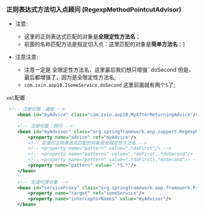 

### 正则表达式方法切入点顾问 (RegexpMethodPointcutAdvisor)


* 注意:
    * 这里的正则表达式匹配的对象是**全限定性方法名**；
    * 前面的名称匹配方法是指定切入点：这里匹配的对象是**简单方法名**；]
    

* 注意注意:

    * 注意一定是 全限定性方法名，这里最后我们想只增强``doSecond`但是，最后都增强了，因为是全限定性方法名;
    * `com.zxin.aop10.ISomeService.doSecond` 这里前面就有两个`S`了;
    
    
`xml`配置

```xml
 <!-- 注册切面：通知 -->
    <bean id="myAdvice" class="com.zxin.aop10.MyAfterReturningAdvice"/>
    
    <!-- 注册切面：顾问 -->
    <bean id="myAdvisor" class="org.springframework.aop.support.RegexpMethodPointcutAdvisor">
    	<property name="advice" ref="myAdvice"/>
    	<!-- 这里的正则表达式匹配的对象是全限定性方法名 -->
    	<!-- <property name="pattern" value=".*doFirst"/> -->
    	<!-- <property name="patterns" value=".*doFirst,.*doSecond"/> -->
    	<!-- <property name="pattern" value=".*doFirst|.*doSecond"/> --> <!--和上面那个效果一样-->
    	<property name="pattern" value=".*S.*"/>
    </bean>
    
    <!-- 生成代理对象 --> 
    <bean id="serviceProxy" class="org.springframework.aop.framework.ProxyFactoryBean">
    	<property name="target" ref="someService"/>
    	<property name="interceptorNames" value="myAdvisor"/>
    </bean>
```
